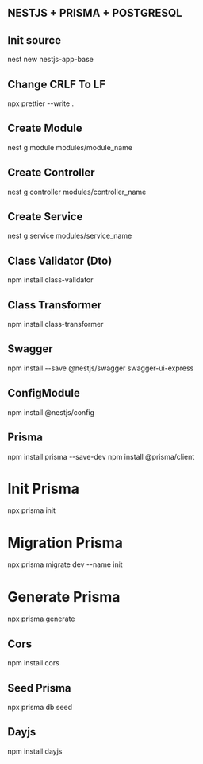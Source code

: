 ## NESTJS + PRISMA + POSTGRESQL

## Init source

nest new nestjs-app-base

## Change CRLF To LF

npx prettier --write .

## Create Module

nest g module modules/module_name

## Create Controller

nest g controller modules/controller_name

## Create Service

nest g service modules/service_name

## Class Validator (Dto)

npm install class-validator

## Class Transformer

npm install class-transformer

## Swagger

npm install --save @nestjs/swagger swagger-ui-express

## ConfigModule

npm install @nestjs/config

## Prisma

npm install prisma --save-dev
npm install @prisma/client

# Init Prisma

npx prisma init

# Migration Prisma

npx prisma migrate dev --name init

# Generate Prisma

npx prisma generate

## Cors

npm install cors

## Seed Prisma

npx prisma db seed

## Dayjs

npm install dayjs
